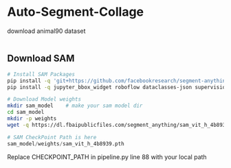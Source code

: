 # Auto-Segment-Collage

download animal90 dataset
```bash

```


## Download SAM
```bash
# Install SAM Packages
pip install -q 'git+https://github.com/facebookresearch/segment-anything.git'
pip install -q jupyter_bbox_widget roboflow dataclasses-json supervision

# Download Model weights
mkdir sam_model    # make your sam model dir
cd sam_model
mkdir -p weights
wget -q https://dl.fbaipublicfiles.com/segment_anything/sam_vit_h_4b8939.pth -P ./weights
```

```python
# SAM CheckPoint Path is here 
sam_model/weights/sam_vit_h_4b8939.pth
```


Replace CHECKPOINT_PATH in pipeline.py line 88 with your local path
